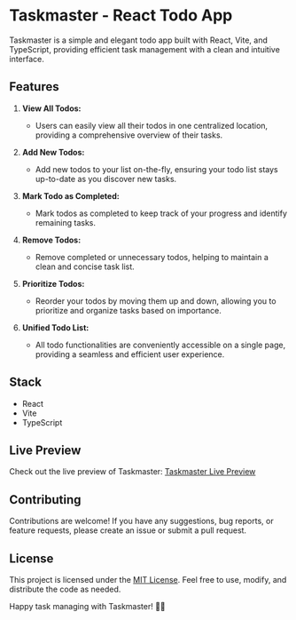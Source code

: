 # Taskmaster - React Todo App

Taskmaster is a simple and elegant todo app built with React, Vite, and TypeScript, providing efficient task management with a clean and intuitive interface.

## Features

1. **View All Todos:**
   - Users can easily view all their todos in one centralized location, providing a comprehensive overview of their tasks.

2. **Add New Todos:**
   - Add new todos to your list on-the-fly, ensuring your todo list stays up-to-date as you discover new tasks.

3. **Mark Todo as Completed:**
   - Mark todos as completed to keep track of your progress and identify remaining tasks.

4. **Remove Todos:**
   - Remove completed or unnecessary todos, helping to maintain a clean and concise task list.

5. **Prioritize Todos:**
   - Reorder your todos by moving them up and down, allowing you to prioritize and organize tasks based on importance.

6. **Unified Todo List:**
   - All todo functionalities are conveniently accessible on a single page, providing a seamless and efficient user experience.

## Stack

- React
- Vite
- TypeScript

## Live Preview

Check out the live preview of Taskmaster: [Taskmaster Live Preview](https://mansooriabbas.github.io/exercise-react-todo-list/)

## Contributing

Contributions are welcome! If you have any suggestions, bug reports, or feature requests, please create an issue or submit a pull request.

## License

This project is licensed under the [MIT License](LICENSE). Feel free to use, modify, and distribute the code as needed.

Happy task managing with Taskmaster! 🚀✨
